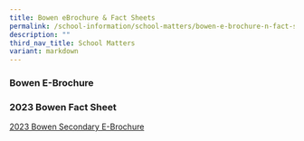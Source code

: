```yaml
---
title: Bowen eBrochure & Fact Sheets
permalink: /school-information/school-matters/bowen-e-brochure-n-fact-sheet/
description: ""
third_nav_title: School Matters
variant: markdown
---
```

### Bowen E-Brochure


### 2023 Bowen Fact Sheet

[2023 Bowen Secondary E-Brochure](/files/School%20Brochures/2023_BWSS_Brochure_LR.pdf)